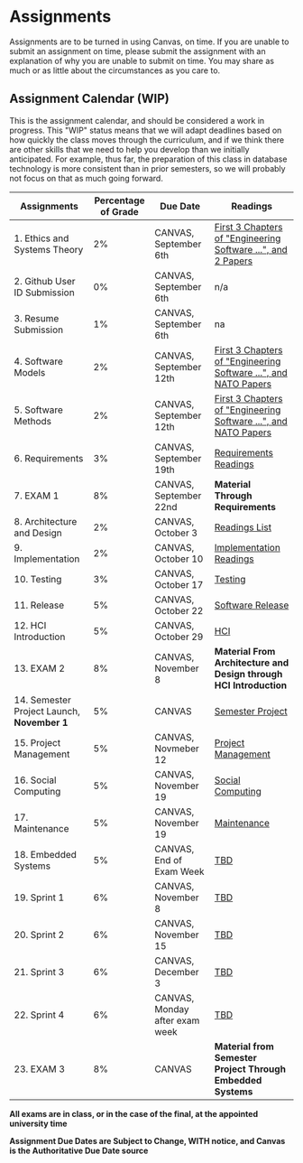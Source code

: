 # Assignments
Assignments are to be turned in using Canvas, on time. If you are unable to submit an assignment on time, please submit the assignment with an explanation of why you are unable to submit on time. You may share as much or as little about the circumstances as you care to. 

## Assignment Calendar (WIP)

This is the assignment calendar, and should be considered a work in progress. This "WIP" status means that we will adapt deadlines based on how quickly the class moves through the curriculum, and if we think there are other skills that we need to help you develop than we initially anticipated. For example, thus far, the preparation of this class in database technology is more consistent than in prior semesters, so we will probably not focus on that as much going forward. 

| **Assignments** | **Percentage of Grade** | **Due Date** | **Readings** | 
| --- | --- | -- | --- |
| 1. Ethics and Systems Theory | 2% | CANVAS, September 6th | [First 3 Chapters of "Engineering Software ...", and 2 Papers](../02-sdlc-ethics/readings/readings.md) |
| 2. Github User ID Submission | 0% | CANVAS, September 6th | n/a |
| 3. Resume Submission | 1% | CANVAS, September 6th | na | 
| 4. Software Models | 2% | CANVAS, September 12th | [First 3 Chapters of "Engineering Software ...", and NATO Papers](../03-SENG-Models/readings) |
| 5. Software Methods | 2% | CANVAS, September 12th | [First 3 Chapters of "Engineering Software ...", and NATO Papers](../04-SENG-Methods/readings) |
| 6. Requirements | 3% | CANVAS, September 19th | [Requirements Readings](../05-Requirements-Management/readings) |
| 7. EXAM 1 | 8% | CANVAS, September 22nd | **Material Through Requirements** |
| 8. Architecture and Design | 2% | CANVAS, October 3  | [Readings List](../06-Architecture-and-Design/readings) |  
| 9. Implementation  | 2% | CANVAS, October 10 | [Implementation Readings](../07-implementation/readings) | 
| 10. Testing  | 3% | CANVAS, October 17 | [Testing](../08-testing/readings) | 
| 11. Release | 5% |  CANVAS, October 22 | [Software Release](../09-release/readings) | 
| 12. HCI Introduction | 5% |  CANVAS, October 29 | [HCI](../10-HCI-introduction/readings) | 
| 13. EXAM 2 | 8% | CANVAS, November 8 | **Material From Architecture and Design through HCI Introduction** |
| 14. Semester Project Launch, **November 1** | 5% | CANVAS | [Semester Project](../11-semester-project/readings) |
| 15. Project Management | 5% | CANVAS, Novmeber 12 |  [Project Management](../12-project-management/readings) |
| 16. Social Computing | 5% | CANVAS, November 19 |  [Social Computing](../12b-social-computing/readings) |
| 17. Maintenance | 5% | CANVAS, November 19 | [Maintenance](../15-maintenance/readings) |
| 18. Embedded Systems | 5% | CANVAS, End of Exam Week | [TBD]() |
| 19. Sprint 1 | 6% | CANVAS, November 8| [TBD]() |
| 20. Sprint 2 | 6% | CANVAS, November 15| [TBD]() |
| 21. Sprint 3 | 6% | CANVAS, December 3| [TBD]() |
| 22. Sprint 4 | 6% | CANVAS, Monday after exam week | [TBD]() |
| 23. EXAM 3 | 8% | CANVAS | **Material from Semester Project Through Embedded Systems** |

 
**All exams are in class, or in the case of the final, at the appointed university time**

**Assignment Due Dates are Subject to Change, WITH notice, and Canvas is the Authoritative Due Date source** 


